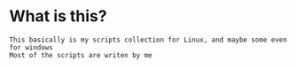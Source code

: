 # What is this?
    This basically is my scripts collection for Linux, and maybe some even for windows
    Most of the scripts are writen by me